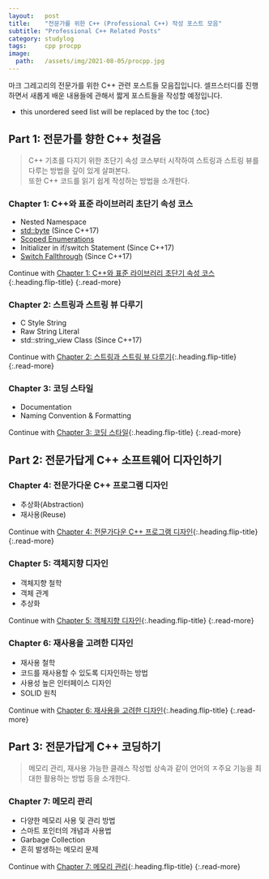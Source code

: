 ```yaml
---
layout:   post
title:    "전문가를 위한 C++ (Professional C++) 작성 포스트 모음"
subtitle: "Professional C++ Related Posts"
category: studylog
tags:     cpp procpp
image:
  path:   /assets/img/2021-08-05/procpp.jpg
---
```


마크 그레고리의 전문가를 위한 C++ 관련 포스트들 모음집입니다.
셀프스터디를 진행하면서 새롭게 배운 내용들에 관해서 짧게 포스트들을 작성할 예정입니다.

<!--more-->

* this unordered seed list will be replaced by the toc
{:toc}

## Part 1: 전문가를 향한 C++ 첫걸음

> C++ 기초를 다지기 위한 초단기 속성 코스부터 시작하여 스트링과 스트링 뷰를 다루는 방법을 깊이 있게 살펴본다.<br>
> 또한 C++ 코드를 읽기 쉽게 작성하는 방법을 소개한다.

### Chapter 1: C++와 표준 라이브러리 초단기 속성 코스

* Nested Namespace
* [std::byte](https://en.cppreference.com/w/cpp/types/byte) (Since C++17)
* [Scoped Enumerations](https://en.cppreference.com/w/cpp/language/enum)
* Initializer in if/switch Statement (Since C++17)
* [Switch Fallthrough](https://en.cppreference.com/w/cpp/language/attributes/fallthrough) (Since C++17)

Continue with [Chapter 1: C++와 표준 라이브러리 초단기 속성 코스](2021-08-06-chapter-1.md){:.heading.flip-title}
{:.read-more}

### Chapter 2: 스트링과 스트링 뷰 다루기

* C Style String
* Raw String Literal
* std::string_view Class (Since C++17)

Continue with [Chapter 2: 스트링과 스트링 뷰 다루기](2021-08-07-chapter-2.md){:.heading.flip-title}
{:.read-more}

### Chapter 3: 코딩 스타일

* Documentation
* Naming Convention & Formatting

Continue with [Chapter 3: 코딩 스타일](2021-08-08-chapter-3.md){:.heading.flip-title}
{:.read-more}

## Part 2: 전문가답게 C++ 소프트웨어 디자인하기

### Chapter 4: 전문가다운 C++ 프로그램 디자인

* 추상화(Abstraction)
* 재사용(Reuse)

Continue with [Chapter 4: 전문가다운 C++ 프로그램 디자인](2021-08-09-chapter-4.md){:.heading.flip-title}
{:.read-more}

### Chapter 5: 객체지향 디자인

* 객체지향 철학
* 객체 관계
* 추상화

Continue with [Chapter 5: 객체지향 디자인](2021-08-10-chapter-5.md){:.heading.flip-title}
{:.read-more}

### Chapter 6: 재사용을 고려한 디자인

* 재사용 철학
* 코드를 재사용할 수 있도록 디자인하는 방법
* 사용성 높은 인터페이스 디자인
* SOLID 원칙

Continue with [Chapter 6: 재사용을 고려한 디자인](2021-08-18-chapter-6.md){:.heading.flip-title}
{:.read-more}

## Part 3: 전문가답게 C++ 코딩하기

> 메모리 관리, 재사용 가능한 클래스 작성법 상속과 같이 언어의 ㅈ주요 기능을 최대한 활용하는 방법 등을 소개한다.

### Chapter 7: 메모리 관리

* 다양한 메모리 사용 및 관리 방법
* 스마트 포인터의 개념과 사용법
* Garbage Collection
* 흔히 발생하는 메모리 문제

Continue with [Chapter 7: 메모리 관리](2022-01-01-chapter-7.md){:.heading.flip-title}
{:.read-more}
